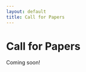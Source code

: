 ```yaml
---
layout: default
title: Call for Papers
---
```


# Call for Papers

Coming soon!

<!--
Contact: <ldav23@precisionconference.com>
-->

<!--
Data scales are increasing throughout scientific, business, and research 
contexts. Large-scale scientific simulations, observation technologies, 
sensor networks, and experiments are generating enormous datasets, with 
some projects approaching the multiple exabyte range in the near term. 

Gaining insight from massive data is critical for disciplines such as 
climate science, nuclear physics, security, materials design, 
transportation, urban planning, and so on. Business-critical decisions 
are made based on massive data in domains like social media, machine 
learning, software telemetry, and business intelligence. The tools and 
approaches needed to search, analyse, and visualize data at extreme 
scales can be fully realized only from end-to-end solutions, and with 
collective, interdisciplinary efforts. 

The 12th IEEE Large Scale Data Analysis and Visualization (LDAV) 
symposium, to be held in conjunction with IEEE VIS 2022, is specifically 
targeting methodological innovation, algorithmic foundations, and 
possible end-to-end solutions. The LDAV symposium will bring together 
domain experts, data analysts, visualization researchers, and users to 
foster common ground for solving both near- and long-term problems.  


## Scope

We are looking for both original research contributions and position 
papers on a broad-range of topics related to collection, analysis, 
manipulation, and visualization of large-scale data. We are particularly 
interested in innovative approaches that combine information 
visualization, visual analytics, and scientific visualization. 

LDAV welcomes papers on techniques and algorithms, systems, application and design studies, empirical studies, state of the practice, and position statements. More descriptions on these paper types can be found <a href="paper-types.html">here</a>.
Representative topics include:
* Distributed, parallel, and multi-threaded computation
* Streaming methods
* Innovative software solutions 
* Advanced hardware and GPU-based approaches 
* Hierarchical data storage, retrieval, processing, and rendering
* Sampling, approximate query processing, and progressive computation
* Collection, management, and curation of massive datasets
* Scalable visualization and exploration methods
* Ensemble data visualization and analysis
* In-situ data analysis
* Best practices for large data visualization
* End-to-end system solutions in a large data context
* Industry solutions for big data analysis and visualization
* Collaboration or/and co-design of large data analysis with domain experts
* Topics in cognitive issues specific to manipulating and understanding large data
* Application case studies
* New challenges in visualizing experimental, observational, or simulation data 

As part of the review criteria, reviewers will be asked to assess whether the contribution is in scope for LDAV, i.e., whether it considers "large data". Therefore, we strongly encourage you to clearly identify the "large data" aspect you address.

For LDAV, we define large data to be data of size and complexity that require innovation to be processed and understood.  With respect to size, the techniques for handling this data require either using atypical hardware or specialized techniques that run on typical hardware.  Examples of atypical hardware include supercomputers or novel hardware (such as a just-released GPU, an understudied device like a FPGA, or a high-resolution display), with corresponding techniques including, for example, efficient parallelization.  There are many examples of specialized techniques that enable typical hardware to operate effectively on large data; canonical examples including multi-resolution and streaming techniques.  With respect to complexity, techniques in scope for LDAV should be illuminating data sets that are considerably larger than typical for a given task, for example, but not restricted to: rendering, layout, analysis, etc.  Finally, data may be large relative to the resources available, and such examples are welcomed at LDAV.  For example, novel techniques may be needed to visualize or analyze data on a Raspberry Pi or sensor network.


## Submission

LDAV is accepting both full papers and short papers. The manuscripts 
should be formatted according to 
[guidelines from IEEE VGTC](http://vgtc.org/publications/conference). 
Submission of an abstract is required prior to submission of a paper or short paper. 

Submission site note: Go to the
[submission site](https://new.precisionconference.com/vgtc)
(<https://new.precisionconference.com/vgtc>), log in, go to 'Submissions', 
and select Society 'VGTC', Conference 'LDAV 2022', and Track 'LDAV 2022 Papers'.

### Full Papers
Full papers should have a maximum length of 9 pages with up to two (2) 
additional pages allowed for only references (maximum total of 11 
pages). Full papers may make contributions in techniques, systems, 
applications, evaluations, or theory. The contributions of full papers 
are reviewed based on their novelty, contribution, replicability, and 
evaluation. 

### Short Papers
Short papers should have a length of 4-5 pages in total. Short papers 
are a venue to report smaller contributions than full papers. Position 
papers and showcases of interesting application of visualization are 
good topics for short papers. Technique, system, application, 
evaluation, or theory papers that have a smaller contribution than a 
full paper can also be submitted as a short paper.


## Proceedings

The proceedings of the symposium will be published together with the VIS 
proceedings and via the IEEE Xplore Digital Library. 

## Best Paper

The LDAV Program Committee will present a Best Paper award to the 
authors whose submission is deemed the strongest according to the 
reviewing criteria. This award will be announced in conjunction with VIS 2022. 
-->
<!--
The Best Paper for LDAV will be published directly in IEEE Transactions on 
Visualization and Computer Graphics (TVCG). Further, in accordance with TVCG's <a href="https://www.computer.org/publications/author-resources/peer-review/journals#preliminary">policy for extending conference papers</a>, some excellent papers will be encouraged to submit journal versions of their work to TVCG, with reviewer continuity.
-->
<!-- 
## Important Dates

Please note: all deadlines are firm and no extensions will be granted.

Abstract Deadline (firm) 
: June 13, 2022, 11:59 PM (AOE)

Paper Submission (firm)
: June 20, 2022, 11:59 PM (AOE)

Author Notification
: July 25, 2022

Camera-Ready Deadline (firm)
: August 8, 2022
-->